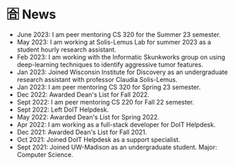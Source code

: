 # 🈴 News

* June 2023: I am peer mentoring CS 320 for the Summer 23 semester.
* May 2023: I am working at Solis-Lemus Lab for summer 2023 as a student hourly research assistant.
* Feb 2023: I am working with the Informatic Skunkworks group on using deep-learning techniques to identify aggressive tumor features.
* Jan 2023: Joined Wisconsin Institute for Discovery as an undergraduate research assistant with professor Claudia Solis-Lemus.
* Jan 2023: I am peer mentoring CS 320 for Spring 23 semester.
* Dec 2022: Awarded Dean's List for Fall 2022.
* Sept 2022: I am peer mentoring CS 220 for Fall 22 semester.
* Sept 2022: Left DoIT Helpdesk.
* May 2022: Awarded Dean's List for Spring 2022.
* Apr 2022: I am working as a full-stack developer for DoIT Helpdesk.
* Dec 2021: Awarded Dean's List for Fall 2021.
* Oct 2021: Joined DoIT Helpdesk as a support specialist.
* Sept 2021:  Joined UW-Madison as an undergraduate student. Major: Computer Science.
